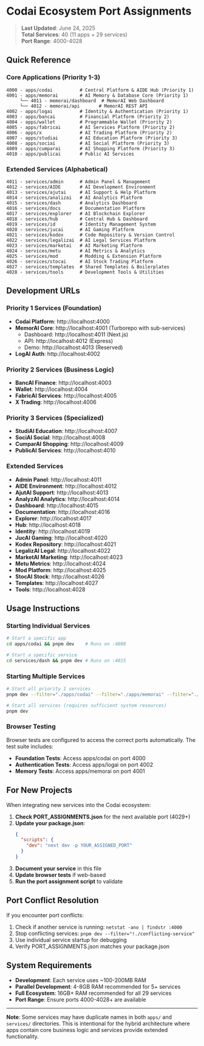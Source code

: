 # Codai Ecosystem Port Assignments

> **Last Updated**: June 24, 2025  
> **Total Services**: 40 (11 apps + 29 services)  
> **Port Range**: 4000-4028

## Quick Reference

### Core Applications (Priority 1-3)

```
4000 - apps/codai          # Central Platform & AIDE Hub (Priority 1)
4001 - apps/memorai        # AI Memory & Database Core (Priority 1)
     └── 4011 - memorai/dashboard  # MemorAI Web Dashboard
     └── 4012 - memorai/api       # MemorAI REST API
4002 - apps/logai          # Identity & Authentication (Priority 1)
4003 - apps/bancai         # Financial Platform (Priority 2)
4004 - apps/wallet         # Programmable Wallet (Priority 2)
4005 - apps/fabricai       # AI Services Platform (Priority 2)
4006 - apps/x              # AI Trading Platform (Priority 2)
4007 - apps/studiai        # AI Education Platform (Priority 3)
4008 - apps/sociai         # AI Social Platform (Priority 3)
4009 - apps/cumparai       # AI Shopping Platform (Priority 3)
4010 - apps/publicai       # Public AI Services
```

### Extended Services (Alphabetical)

```
4011 - services/admin      # Admin Panel & Management
4012 - services/AIDE       # AI Development Environment
4013 - services/ajutai     # AI Support & Help Platform
4014 - services/analizai   # AI Analytics Platform
4015 - services/dash       # Analytics Dashboard
4016 - services/docs       # Documentation Platform
4017 - services/explorer   # AI Blockchain Explorer
4018 - services/hub        # Central Hub & Dashboard
4019 - services/id         # Identity Management System
4020 - services/jucai      # AI Gaming Platform
4021 - services/kodex      # Code Repository & Version Control
4022 - services/legalizai  # AI Legal Services Platform
4023 - services/marketai   # AI Marketing Platform
4024 - services/metu       # AI Metrics & Analytics
4025 - services/mod        # Modding & Extension Platform
4026 - services/stocai     # AI Stock Trading Platform
4027 - services/templates  # Shared Templates & Boilerplates
4028 - services/tools      # Development Tools & Utilities
```

## Development URLs

### Priority 1 Services (Foundation)

- **Codai Platform**: http://localhost:4000
- **MemorAI Core**: http://localhost:4001 (Turborepo with sub-services)
  - Dashboard: http://localhost:4011 (Next.js)
  - API: http://localhost:4012 (Express)
  - Demo: http://localhost:4013 (Reserved)
- **LogAI Auth**: http://localhost:4002

### Priority 2 Services (Business Logic)

- **BancAI Finance**: http://localhost:4003
- **Wallet**: http://localhost:4004
- **FabricAI Services**: http://localhost:4005
- **X Trading**: http://localhost:4006

### Priority 3 Services (Specialized)

- **StudiAI Education**: http://localhost:4007
- **SociAI Social**: http://localhost:4008
- **CumparAI Shopping**: http://localhost:4009
- **PublicAI Services**: http://localhost:4010

### Extended Services

- **Admin Panel**: http://localhost:4011
- **AIDE Environment**: http://localhost:4012
- **AjutAI Support**: http://localhost:4013
- **AnalyzAI Analytics**: http://localhost:4014
- **Dashboard**: http://localhost:4015
- **Documentation**: http://localhost:4016
- **Explorer**: http://localhost:4017
- **Hub**: http://localhost:4018
- **Identity**: http://localhost:4019
- **JucAI Gaming**: http://localhost:4020
- **Kodex Repository**: http://localhost:4021
- **LegalizAI Legal**: http://localhost:4022
- **MarketAI Marketing**: http://localhost:4023
- **Metu Metrics**: http://localhost:4024
- **Mod Platform**: http://localhost:4025
- **StocAI Stock**: http://localhost:4026
- **Templates**: http://localhost:4027
- **Tools**: http://localhost:4028

## Usage Instructions

### Starting Individual Services

```bash
# Start a specific app
cd apps/codai && pnpm dev    # Runs on :4000

# Start a specific service
cd services/dash && pnpm dev # Runs on :4015
```

### Starting Multiple Services

```bash
# Start all priority 1 services
pnpm dev --filter="./apps/codai" --filter="./apps/memorai" --filter="./apps/logai"

# Start all services (requires sufficient system resources)
pnpm dev
```

### Browser Testing

Browser tests are configured to access the correct ports automatically. The test suite includes:

- **Foundation Tests**: Access apps/codai on port 4000
- **Authentication Tests**: Access apps/logai on port 4002
- **Memory Tests**: Access apps/memorai on port 4001

## For New Projects

When integrating new services into the Codai ecosystem:

1. **Check PORT_ASSIGNMENTS.json** for the next available port (4029+)
2. **Update your package.json**:
   ```json
   {
     "scripts": {
       "dev": "next dev -p YOUR_ASSIGNED_PORT"
     }
   }
   ```
3. **Document your service** in this file
4. **Update browser tests** if web-based
5. **Run the port assignment script** to validate

## Port Conflict Resolution

If you encounter port conflicts:

1. Check if another service is running: `netstat -ano | findstr :4000`
2. Stop conflicting services: `pnpm dev --filter="!./conflicting-service"`
3. Use individual service startup for debugging
4. Verify PORT_ASSIGNMENTS.json matches your package.json

## System Requirements

- **Development**: Each service uses ~100-200MB RAM
- **Parallel Development**: 4-8GB RAM recommended for 5+ services
- **Full Ecosystem**: 16GB+ RAM recommended for all 29 services
- **Port Range**: Ensure ports 4000-4028+ are available

---

**Note**: Some services may have duplicate names in both `apps/` and `services/` directories. This is intentional for the hybrid architecture where apps contain core business logic and services provide extended functionality.
